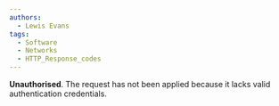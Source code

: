 ```yaml
---
authors: 
  - Lewis Evans
tags:
  - Software
  - Networks
  - HTTP_Response_codes
---
```

**Unauthorised**. The request has not been applied because it lacks valid authentication credentials.
